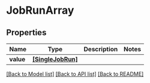 # JobRunArray


## Properties
Name | Type | Description | Notes
------------ | ------------- | ------------- | -------------
**value** | [**[SingleJobRun]**](SingleJobRun.md) |  | 

[[Back to Model list]](../README.md#documentation-for-models) [[Back to API list]](../README.md#documentation-for-api-endpoints) [[Back to README]](../README.md)


